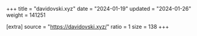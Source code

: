 +++
title = "davidovski.xyz"
date = "2024-01-19"
updated = "2024-01-26"
weight = 141251

[extra]
source = "https://davidovski.xyz/"
ratio = 1
size = 138
+++
